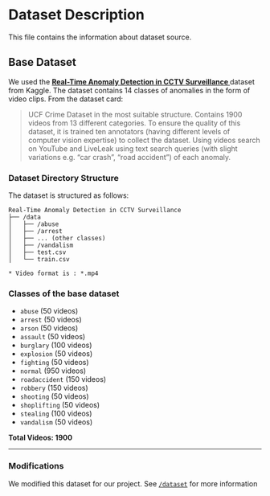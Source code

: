 # Dataset Description

This file contains the information about dataset source.

## Base Dataset

We used the **[Real-Time Anomaly Detection in CCTV Surveillance
](https://www.kaggle.com/datasets/webadvisor/real-time-anomaly-detection-in-cctv-surveillance)** dataset from Kaggle.
The dataset contains 14 classes of anomalies in the form of video clips. From the dataset card:
> UCF Crime Dataset in the most suitable structure. Contains 1900 videos from 13 different categories. To ensure the
> quality of this dataset, it is trained ten annotators (having different levels of computer vision expertise) to collect
> the dataset. Using videos search on YouTube and LiveLeak using text search queries (with slight variations e.g. “car
> crash”, “road accident”) of each anomaly.

### Dataset Directory Structure

The dataset is structured as follows:
```
Real-Time Anomaly Detection in CCTV Surveillance
├── /data
│   ├── /abuse
│   ├── /arrest
│   ├── ... (other classes)
│   ├── /vandalism
│   ├── test.csv
│   └── train.csv

* Video format is : *.mp4
```
### Classes of the base dataset
- `abuse` (50 videos)
- `arrest`  (50 videos)
- `arson` (50 videos)
- `assault` (50 videos)
- `burglary` (100 videos)
- `explosion` (50 videos)
- `fighting` (50 videos)
- `normal` (950 videos)
- `roadaccident` (150 videos)
- `robbery` (150 videos)
- `shooting` (50 videos)
- `shoplifting` (50 videos)
- `stealing` (100 videos)
- `vandalism` (50 videos)

**Total Videos: 1900**

---

### Modifications

We modified this dataset for our project. 
See [`/dataset`](https://github.com/tinykishore/fydp-experiments/blob/master/dataset/README.md) for more information